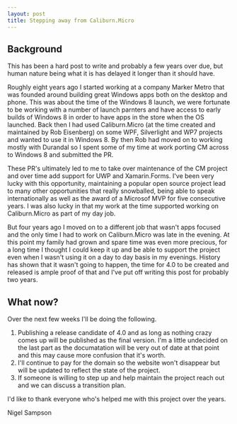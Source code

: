 ```yaml
---
layout: post
title: Stepping away from Caliburn.Micro
---
```


## Background
This has been a hard post to write and probably a few years over due, but human nature being what it is has delayed it longer than it should have.

Roughly eight years ago I started working at a company Marker Metro that was founded around building great Windows apps both on the desktop and phone. This was about the time of the Windows 8 launch, we were fortunate to be working with a number of launch parnters and have access to early builds of Windows 8 in order to have apps in the store when the OS launched. Back then I had used Caliburn.Micro (at the time created and maintained by Rob Eisenberg) on some WPF, Silverlight and WP7 projects and wanted to use it in Windows 8. By then Rob had moved on to working mostly with Durandal so I spent some of my time at work porting CM across to Windows 8 and submitted the PR.

These PR's ultimately led to me to take over maintenance of the CM project and over time add support for UWP and Xamarin.Forms. I've been very lucky with this opportunity, maintaining a popular open source project lead to many other opportunities that really snowballed, being able to speak internationally as well as the award of a Microsof MVP for five consecutive years. I was also lucky in that my work at the time supported working on Caliburn.Micro as part of my day job.

But four years ago I moved on to a different job that wasn't apps focused and the only time I had to work on Caliburn.Micro was late in the evening. At this point my family had grown and spare time was even more precious, for a long time I thought I could keep it up and be able to support the project even when I wasn't using it on a day to day basis in my evenings. History has shown that it wasn't going to happen, the time for 4.0 to be created and released is ample proof of that and I've put off writing this post for probably two years.

## What now?
Over the next few weeks I'll be doing the following.

1. Publishing a release candidate of 4.0 and as long as nothing crazy comes up will be published as the final version. I'm a little undecided on the last part as the documatation will be very out of date at that point and this may cause more confusion that it's worth.
2. I'll continue to pay for the domain so the website won't disappear but will be updated to reflect the state of the project.
3. If someone is willing to step up and help maintain the project reach out and we can discuss a transition plan.

I'd like to thank everyone who's helped me with this project over the years.

Nigel Sampson
